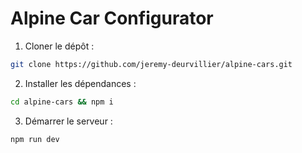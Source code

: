 # Alpine Car Configurator

1) Cloner le dépôt :

```bash
git clone https://github.com/jeremy-deurvillier/alpine-cars.git
```

2) Installer les dépendances :

```bash
cd alpine-cars && npm i
```

3) Démarrer le serveur :

```bash
npm run dev
```
